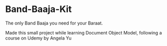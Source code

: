 # Band-Baaja-Kit
The only Band Baaja you need for your Baraat.

Made this small project while learning Document Object Model, following a course on Udemy by Angela Yu
